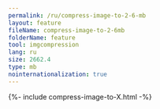 ```yaml
---
permalink: /ru/compress-image-to-2-6-mb
layout: feature
fileName: compress-image-to-2-6mb
folderName: feature
tool: imgcompression
lang: ru
size: 2662.4
type: mb
nointernationalization: true
---
```

{%- include compress-image-to-X.html -%}
      